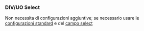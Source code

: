 ### DIV/UO Select
Non necessita di configurazioni aggiuntive; se necessario usare le [configurazioni standard](../../base.md#Neicomponentisonogestiteleseguentiproprietà) e del [campo select](../base/select.md#Select)

